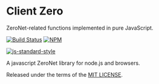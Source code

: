 # Client Zero

ZeroNet-related functions implemented in pure JavaScript.

[![Build Status](https://travis-ci.org/d14na/peer0.png?branch=master)](https://travis-ci.org/d14na/peer0)
[![NPM](https://img.shields.io/npm/v/peer0.svg)](https://www.npmjs.org/package/peer0)

[![js-standard-style](https://cdn.rawgit.com/feross/standard/master/badge.svg)](https://github.com/feross/standard)

A javascript ZeroNet library for node.js and browsers.

Released under the terms of the [MIT LICENSE](LICENSE).
